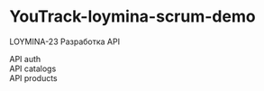 # YouTrack-loymina-scrum-demo
LOYMINA-23 Разработка API

API auth   
API catalogs   
API products   
